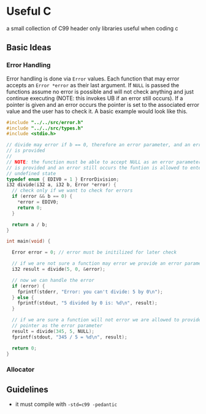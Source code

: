 # Useful C
a small collection of C99 header only libraries useful when coding c

## Basic Ideas
### Error Handling
Error handling is done via `Error` values. Each function that may error accepts an `Error *error` as their last argument. If `NULL` is passed the functions assume no error is possible and will not check anything and just continue executing (NOTE: this invokes UB if an error still occurs). If a pointer is given and an error occurs the pointer is set to the associated error value and the user has to check it. A basic example would look like this.

``` c
#include "../../src/error.h"
#include "../../src/types.h"
#include <stdio.h>

// divide may error if b == 0, therefore an error parameter, and an error value
// is provided
//
// NOTE: the function must be able to accept NULL as an error parameter. If NULL
// is provided and an error still occurs the funtion is allowed to enter an
// undefined state
typedef enum { EDIV0 = 1 } ErrorDivision;
i32 divide(i32 a, i32 b, Error *error) {
  // check only if we want to check for errors
  if (error && b == 0) {
    *error = EDIV0;
    return 0;
  }

  return a / b;
}

int main(void) {

  Error error = 0; // error must be initilized for later check

  // if we are not sure a function may error we provide an error parameter
  i32 result = divide(5, 0, &error);

  // now we can handle the error
  if (error) {
    fprintf(stderr, "Error: you can't divide: 5 by 0\n");
  } else {
    fprintf(stdout, "5 divided by 0 is: %d\n", result);
  }

  // if we are sure a function will not error we are allowed to provide a NULL
  // pointer as the error parameter
  result = divide(345, 5, NULL);
  fprintf(stdout, "345 / 5 = %d\n", result);

  return 0;
}
```

### Allocator

## Guidelines
- it must compile with `-std=c99 -pedantic`
